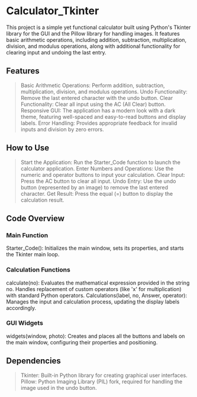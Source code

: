 # Calculator_Tkinter

This project is a simple yet functional calculator built using Python's Tkinter library for the GUI and the Pillow library for handling images. It features basic arithmetic operations, including addition, subtraction, multiplication, division, and modulus operations, along with additional functionality for clearing input and undoing the last entry.
## Features

  > Basic Arithmetic Operations: Perform addition, subtraction, multiplication, division, and modulus operations.
   > Undo Functionality: Remove the last entered character with the undo button.
   > Clear Functionality: Clear all input using the AC (All Clear) button.
   > Responsive GUI: The application has a modern look with a dark theme, featuring well-spaced and easy-to-read buttons and display labels.
   > Error Handling: Provides appropriate feedback for invalid inputs and division by zero errors.

## How to Use

   > Start the Application: Run the Starter_Code function to launch the calculator application.
   > Enter Numbers and Operations: Use the numeric and operator buttons to input your calculation.
   > Clear Input: Press the AC button to clear all input.
   > Undo Entry: Use the undo button (represented by an image) to remove the last entered character.
   > Get Result: Press the equal (=) button to display the calculation result.

## Code Overview
### Main Function

  Starter_Code(): Initializes the main window, sets its properties, and starts the Tkinter main loop.

### Calculation Functions

   calculate(no): Evaluates the mathematical expression provided in the string no. Handles replacement of custom operators (like 'x' for multiplication) with standard Python operators.
    Calculations(label, no, Answer, operator): Manages the input and calculation process, updating the display labels accordingly.

### GUI Widgets

  widgets(window, photo): Creates and places all the buttons and labels on the main window, configuring their properties and positioning.

## Dependencies

   > Tkinter: Built-in Python library for creating graphical user interfaces.
   > Pillow: Python Imaging Library (PIL) fork, required for handling the image used in the undo button.

